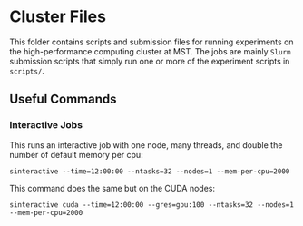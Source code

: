 # Cluster Files

This folder contains scripts and submission files for running experiments on the high-performance computing cluster at MST.
The jobs are mainly `Slurm` submission scripts that simply run one or more of the experiment scripts in `scripts/`.

## Useful Commands

### Interactive Jobs

This runs an interactive job with one node, many threads, and double the number of default memory per cpu:

```shell
sinteractive --time=12:00:00 --ntasks=32 --nodes=1 --mem-per-cpu=2000
```

This command does the same but on the CUDA nodes:

```shell
sinteractive cuda --time=12:00:00 --gres=gpu:100 --ntasks=32 --nodes=1 --mem-per-cpu=2000
```
